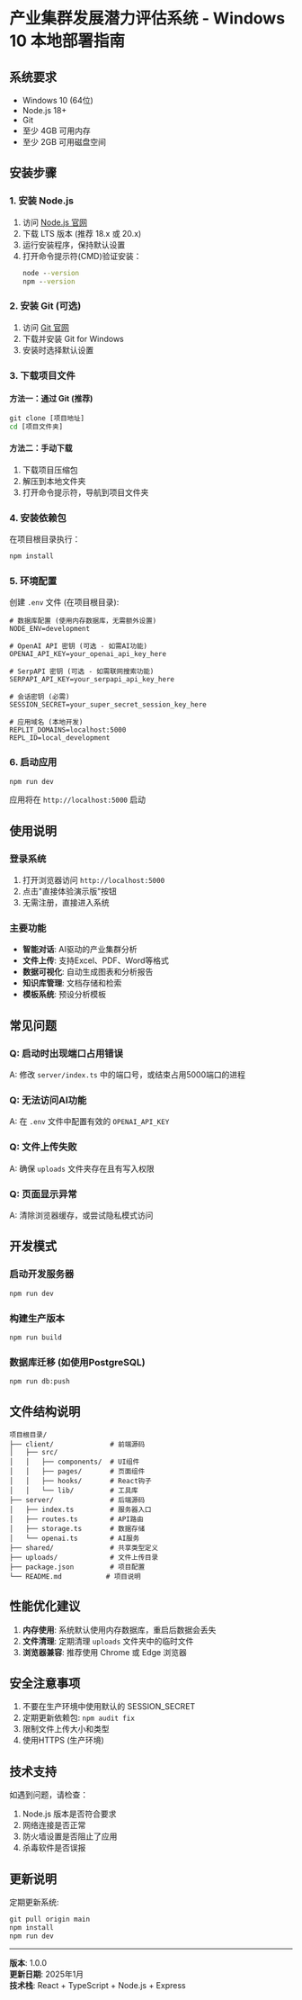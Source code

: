 # 产业集群发展潜力评估系统 - Windows 10 本地部署指南

## 系统要求

- Windows 10 (64位)
- Node.js 18+ 
- Git
- 至少 4GB 可用内存
- 至少 2GB 可用磁盘空间

## 安装步骤

### 1. 安装 Node.js

1. 访问 [Node.js 官网](https://nodejs.org/)
2. 下载 LTS 版本 (推荐 18.x 或 20.x)
3. 运行安装程序，保持默认设置
4. 打开命令提示符(CMD)验证安装：
   ```cmd
   node --version
   npm --version
   ```

### 2. 安装 Git (可选)

1. 访问 [Git 官网](https://git-scm.com/download/win)
2. 下载并安装 Git for Windows
3. 安装时选择默认设置

### 3. 下载项目文件

#### 方法一：通过 Git (推荐)
```cmd
git clone [项目地址]
cd [项目文件夹]
```

#### 方法二：手动下载
1. 下载项目压缩包
2. 解压到本地文件夹
3. 打开命令提示符，导航到项目文件夹

### 4. 安装依赖包

在项目根目录执行：
```cmd
npm install
```

### 5. 环境配置

创建 `.env` 文件 (在项目根目录):
```env
# 数据库配置 (使用内存数据库，无需额外设置)
NODE_ENV=development

# OpenAI API 密钥 (可选 - 如需AI功能)
OPENAI_API_KEY=your_openai_api_key_here

# SerpAPI 密钥 (可选 - 如需联网搜索功能)
SERPAPI_API_KEY=your_serpapi_api_key_here

# 会话密钥 (必需)
SESSION_SECRET=your_super_secret_session_key_here

# 应用域名 (本地开发)
REPLIT_DOMAINS=localhost:5000
REPL_ID=local_development
```

### 6. 启动应用

```cmd
npm run dev
```

应用将在 `http://localhost:5000` 启动

## 使用说明

### 登录系统
1. 打开浏览器访问 `http://localhost:5000`
2. 点击"直接体验演示版"按钮
3. 无需注册，直接进入系统

### 主要功能
- **智能对话**: AI驱动的产业集群分析
- **文件上传**: 支持Excel、PDF、Word等格式
- **数据可视化**: 自动生成图表和分析报告
- **知识库管理**: 文档存储和检索
- **模板系统**: 预设分析模板

## 常见问题

### Q: 启动时出现端口占用错误
A: 修改 `server/index.ts` 中的端口号，或结束占用5000端口的进程

### Q: 无法访问AI功能
A: 在 `.env` 文件中配置有效的 `OPENAI_API_KEY`

### Q: 文件上传失败
A: 确保 `uploads` 文件夹存在且有写入权限

### Q: 页面显示异常
A: 清除浏览器缓存，或尝试隐私模式访问

## 开发模式

### 启动开发服务器
```cmd
npm run dev
```

### 构建生产版本
```cmd
npm run build
```

### 数据库迁移 (如使用PostgreSQL)
```cmd
npm run db:push
```

## 文件结构说明

```
项目根目录/
├── client/              # 前端源码
│   ├── src/
│   │   ├── components/  # UI组件
│   │   ├── pages/       # 页面组件
│   │   ├── hooks/       # React钩子
│   │   └── lib/         # 工具库
├── server/              # 后端源码
│   ├── index.ts         # 服务器入口
│   ├── routes.ts        # API路由
│   ├── storage.ts       # 数据存储
│   └── openai.ts        # AI服务
├── shared/              # 共享类型定义
├── uploads/             # 文件上传目录
├── package.json         # 项目配置
└── README.md           # 项目说明
```

## 性能优化建议

1. **内存使用**: 系统默认使用内存数据库，重启后数据会丢失
2. **文件清理**: 定期清理 `uploads` 文件夹中的临时文件
3. **浏览器兼容**: 推荐使用 Chrome 或 Edge 浏览器

## 安全注意事项

1. 不要在生产环境中使用默认的 SESSION_SECRET
2. 定期更新依赖包: `npm audit fix`
3. 限制文件上传大小和类型
4. 使用HTTPS (生产环境)

## 技术支持

如遇到问题，请检查：
1. Node.js 版本是否符合要求
2. 网络连接是否正常
3. 防火墙设置是否阻止了应用
4. 杀毒软件是否误报

## 更新说明

定期更新系统:
```cmd
git pull origin main
npm install
npm run dev
```

---
**版本**: 1.0.0  
**更新日期**: 2025年1月  
**技术栈**: React + TypeScript + Node.js + Express